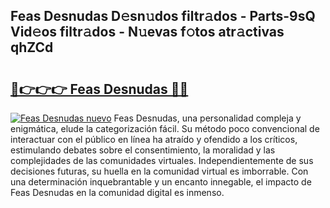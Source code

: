 ## Feas Desnudas D𝚎sn𝚞dos filtr𝚊dos - Parts-9sQ Vid𝚎os filtr𝚊dos - N𝚞evas f𝚘tos atr𝚊ctivas qhZCd

# <h2><a href="http://mbdtrg.tromn.icu/?c=Feas+Desnudas">🔗👉👉👉 Feas Desnudas 🔗🔗</a></h2>

[![Feas Desnudas nuevo](https://i.imgur.com/pEAQMta.gif)](http://mbdtrg.tromn.icu/?c=Feas+Desnudas)
Feas Desnudas, una personalidad compleja y enigmática, elude la categorización fácil. Su método poco convencional de interactuar con el público en línea ha atraído y ofendido a los críticos, estimulando debates sobre el consentimiento, la moralidad y las complejidades de las comunidades virtuales. Independientemente de sus decisiones futuras, su huella en la comunidad virtual es imborrable. Con una determinación inquebrantable y un encanto innegable, el impacto de Feas Desnudas en la comunidad digital es inmenso.
